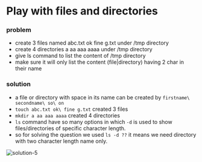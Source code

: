 # Play with files and directories
### problem
  - create 3 files named abc.txt ok fine g.txt under /tmp directory
  - create 4 directories a aa aaa aaaa under /tmp directory
  - give ls command to list the content of /tmp directory
  - make sure it will only list the content (file|directory)  having 2 char in their name
  
### solution
  - a file or directory with space in its name can be created by `firstname\ secondname\ so\ on`
  - `touch abc.txt ok\ fine g.txt` created 3 files
  - `mkdir a aa aaa aaaa` created 4 directories
  - `ls` command have so many options in which `-d` is used to show files/directories of specific character length. 
  - so for solving the question we used `ls -d ??` it means we need directory with two character length name only.
  
  <img src="https://i.ibb.co/C08JSZN/solution-5.png" alt="solution-5" border="0">
